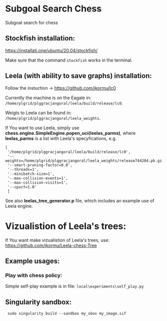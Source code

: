 # Subgoal Search Chess

Subgoal search for chess

## Stockfish installation:

https://installati.one/ubuntu/20.04/stockfish/

Make sure that the command `stockfish` works in the terminal.

## Leela (with ability to save graphs) installation:
Follow the instuction -> https://github.com/jkormu/lc0

Currently the machine is on the Eagale in:  `/home/plgrid/plggracjangoral/leela/build/release/lc0`.

Weigts to Leela can be found in: `/home/plgrid/plggracjangoral/leela_weights`. 

If You want to use Leela, simply use **chess.engine.SimpleEngine.popen_uci(leelas_parms)**, where **leelas_parms** is a list with Leela's specyfications, e.g.

    [
     '/home/plgrid/plggracjangoral/leela/build/release/lc0',
     '--weights=/home/plgrid/plggracjangoral/leela_weights/release744204.pb.gz',
     '--smart-pruning-factor=0.0',
     '--threads=1',
     '--minibatch-size=1',
     '--max-collision-events=1',
     '--max-collision-visits=1',
     '--cpuct=1.0'
     ]

See also **leelas_tree_generator.p** file, which includes an example use of Leela engine.

# Vizualistion of Leela's trees:
If You want make vizualistion of Leela's trees, use: https://github.com/jkormu/Leela-chess-Tree


## Example usages:

### Play with chess policy:

Simple self-play example is in file:
```local\experiments\self_play.py```


## Singularity sandbox:

``` sudo singularity build --sandbox my_sbox my_image.sif```
